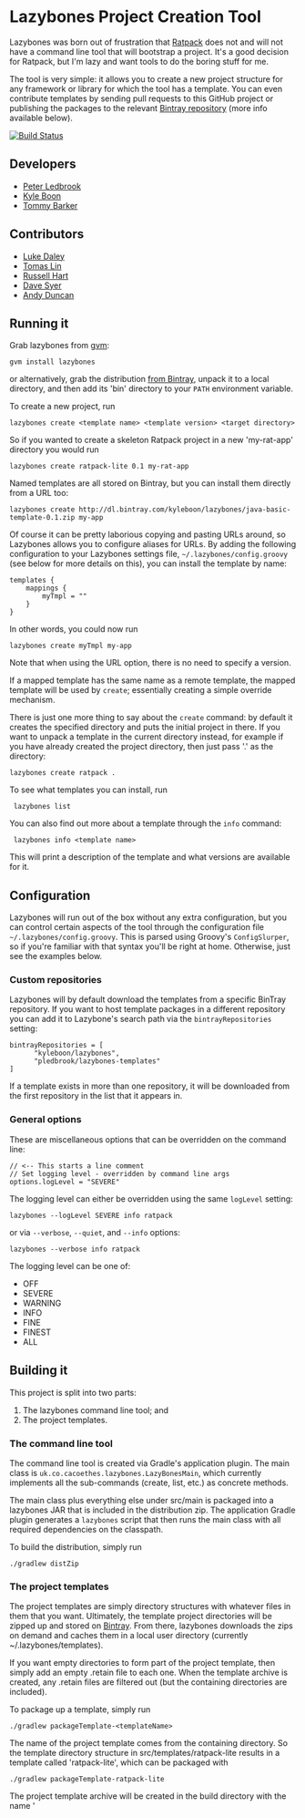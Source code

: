Lazybones Project Creation Tool
===============================

Lazybones was born out of frustration that [Ratpack](http://ratpack-framework.org/)
does not and will not have a command line tool that will bootstrap a project.
It's a good decision for Ratpack, but I'm lazy and want tools to do the boring
stuff for me.

The tool is very simple: it allows you to create a new project structure for
any framework or library for which the tool has a template. You can even
contribute templates by sending pull requests to this GitHub project or publishing
the packages to the relevant [Bintray repository](https://bintray.com/repo/browse/pledbrook/lazybones-templates)
(more info available below).

[![Build Status](https://drone.io/github.com/pledbrook/lazybones/status.png)](https://drone.io/github.com/pledbrook/lazybones/latest)

Developers
----------

* [Peter Ledbrook](https://github.com/pledbrook)
* [Kyle Boon](https://github.com/kyleboon)
* [Tommy Barker](https://github.com/tbarker9)

Contributors
------------

* [Luke Daley](https://github.com/alkemist)
* [Tomas Lin](https://github.com/tomaslin)
* [Russell Hart](https://github.com/rhart)
* [Dave Syer](https://github.com/dsyer)
* [Andy Duncan](https://github.com/andyjduncan)


Running it
----------

Grab lazybones from [gvm](http://gvmtool.net):

    gvm install lazybones

or alternatively, grab the distribution [from Bintray](https://bintray.com/pkg/show/general/pledbrook/lazybones-templates/lazybones),
unpack it to a local directory, and then add its 'bin' directory to your `PATH`
environment variable.

To create a new project, run

    lazybones create <template name> <template version> <target directory>

So if you wanted to create a skeleton Ratpack project in a new 'my-rat-app'
directory you would run

    lazybones create ratpack-lite 0.1 my-rat-app

Named templates are all stored on Bintray, but you can install them directly
from a URL too:

    lazybones create http://dl.bintray.com/kyleboon/lazybones/java-basic-template-0.1.zip my-app

Of course it can be pretty laborious copying and pasting URLs around, so Lazybones
allows you to configure aliases for URLs. By adding the following configuration to
your Lazybones settings file, `~/.lazybones/config.groovy` (see below for more details
on this), you can install the template by name:

    templates {
        mappings {
            myTmpl = ""
        }
    }

In other words, you could now run

    lazybones create myTmpl my-app

Note that when using the URL option, there is no need to specify a version.

If a mapped template has the same name as a remote template, the mapped
template will be used by `create`; essentially creating a simple override 
mechanism.

There is just one more thing to say about the `create` command: by default it
creates the specified directory and puts the initial project in there. If you
want to unpack a template in the current directory instead, for example if you
have already created the project directory, then just pass '.' as the directory:

    lazybones create ratpack .

To see what templates you can install, run

     lazybones list

You can also find out more about a template through the `info` command:

     lazybones info <template name>

This will print a description of the template and what versions are available
for it.

Configuration
-------------

Lazybones will run out of the box without any extra configuration, but you can
control certain aspects of the tool through the configuration file
`~/.lazybones/config.groovy`. This is parsed using Groovy's `ConfigSlurper`, so
if you're familiar with that syntax you'll be right at home. Otherwise, just see
the examples below.

### Custom repositories

Lazybones will by default download the templates from a specific BinTray
repository. If you want to host template packages in a different repository
you can add it to Lazybone's search path via the `bintrayRepositories`
setting:

    bintrayRepositories = [
          "kyleboon/lazybones",
          "pledbrook/lazybones-templates"
    ]

If a template exists in more than one repository, it will be downloaded from the
first repository in the list that it appears in.

### General options

These are miscellaneous options that can be overridden on the command line:

    // <-- This starts a line comment
    // Set logging level - overridden by command line args
    options.logLevel = "SEVERE"

The logging level can either be overridden using the same `logLevel` setting:

    lazybones --logLevel SEVERE info ratpack

or via `--verbose`, `--quiet`, and `--info` options:

    lazybones --verbose info ratpack

The logging level can be one of:

* OFF
* SEVERE
* WARNING
* INFO
* FINE
* FINEST
* ALL

Building it
-----------

This project is split into two parts:

1. The lazybones command line tool; and
2. The project templates.

### The command line tool

The command line tool is created via Gradle's application plugin. The main
class is `uk.co.cacoethes.lazybones.LazyBonesMain`, which currently implements
all the sub-commands (create, list, etc.) as concrete methods.

The main class plus everything else under src/main is packaged into a lazybones
JAR that is included in the distribution zip. The application Gradle plugin
generates a `lazybones` script that then runs the main class with all required
dependencies on the classpath.

To build the distribution, simply run

    ./gradlew distZip

### The project templates

The project templates are simply directory structures with whatever files in
them that you want. Ultimately, the template project directories will be zipped
up and stored on [Bintray](https://bintray.com/repo/browse/pledbrook/lazybones-templates).
From there, lazybones downloads the zips on demand and caches them in a local
user directory (currently ~/.lazybones/templates).

If you want empty directories to form part of the project template, then simply
add an empty .retain file to each one. When the template archive is created,
any .retain files are filtered out (but the containing directories are included).

To package up a template, simply run

    ./gradlew packageTemplate-<templateName>

The name of the project template comes from the containing directory. So the
template directory structure in src/templates/ratpack-lite results in a template
called 'ratpack-lite', which can be packaged with

    ./gradlew packageTemplate-ratpack-lite

The project template archive will be created in the build directory with the
name '<template name>-template-<version>.zip'. See the small section below on
how the template version is derived.

You can also package all the templates in one fell swoop:

    ./gradlew packageTemplates

Once a template is packaged up, you can publish it to a generic (non-Maven)
Bintray repository by running

    ./gradlew publish-<templateName>

This will initially fail, because the build does not know where to publish to.
That's quickly fixed by adding a gradle.properties file in the root of this
project that contains at least these properties:

    repo.url=https://api.bintray.com/content/your_bintray_username/lazybones-templates
    repo.username=your_bintray_username
    repo.apiKey=your_bintray_apikey

You can then publish new versions of templates whenever you want. Note that you
cannot _republish_ with this mechanism, so remember to increment the version if
you need to.

Finally, you can publish the whole shebang (unusual) with

    ./gradlew publishAll

If you don't want to publish your template you can install it locally using the
installTemplate task.

     ./gradlew installTemplate-<templateName>

This will install the template to ~/.lazybones/templates so that you can use it without
moving it to bintray first.

And that's it for the project templates.

#### Template versions

You define the version of a template by putting a VERSION file in the root
directory of the template that contains just the version number. For example,
you specify a version of 1.2.8 for the ratpack-lite template by adding the file
src/templates/ratpack-lite/VERSION with the contents

    1.2.8

That's it! The VERSION file will automatically be excluded from the project
template archive.

Contributing templates
----------------------

Read the [Template Developers Guide](https://github.com/pledbrook/lazybones/wiki/Template-developers-guide)
for information on how to create and publish Lazybones templates.
